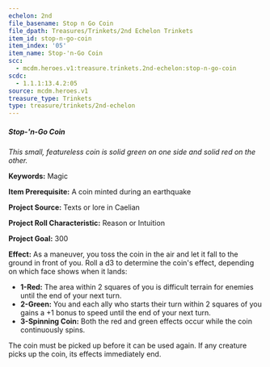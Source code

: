 ```yaml
---
echelon: 2nd
file_basename: Stop n Go Coin
file_dpath: Treasures/Trinkets/2nd Echelon Trinkets
item_id: stop-n-go-coin
item_index: '05'
item_name: Stop-'n-Go Coin
scc:
  - mcdm.heroes.v1:treasure.trinkets.2nd-echelon:stop-n-go-coin
scdc:
  - 1.1.1:13.4.2:05
source: mcdm.heroes.v1
treasure_type: Trinkets
type: treasure/trinkets/2nd-echelon
---
```


##### Stop-'n-Go Coin

*This small, featureless coin is solid green on one side and solid red on the other.*

**Keywords:** Magic

**Item Prerequisite:** A coin minted during an earthquake

**Project Source:** Texts or lore in Caelian

**Project Roll Characteristic:** Reason or Intuition

**Project Goal:** 300

**Effect:** As a maneuver, you toss the coin in the air and let it fall to the ground in front of you. Roll a d3 to determine the coin's effect, depending on which face shows when it lands:

- **1-Red:** The area within 2 squares of you is difficult terrain for enemies until the end of your next turn.
- **2-Green:** You and each ally who starts their turn within 2 squares of you gains a +1 bonus to speed until the end of your next turn.
- **3-Spinning Coin:** Both the red and green effects occur while the coin continuously spins.

The coin must be picked up before it can be used again. If any creature picks up the coin, its effects immediately end.
